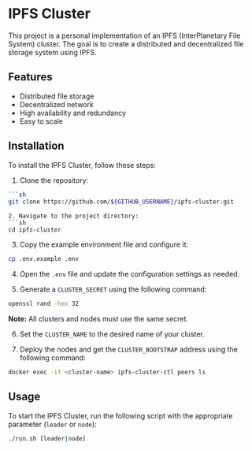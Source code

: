 # IPFS Cluster

This project is a personal implementation of an IPFS (InterPlanetary File System) cluster. The goal is to create a distributed and decentralized file storage system using IPFS.

## Features

- Distributed file storage
- Decentralized network
- High availability and redundancy
- Easy to scale

## Installation

To install the IPFS Cluster, follow these steps:

1. Clone the repository:
  ```sh
  ```sh
  git clone https://github.com/${GITHUB_USERNAME}/ipfs-cluster.git
  ```
  ```
2. Navigate to the project directory:
  ```sh
  cd ipfs-cluster
  ```
3. Copy the example environment file and configure it:
  ```sh
  cp .env.example .env
  ```
4. Open the `.env` file and update the configuration settings as needed.

5. Generate a `CLUSTER_SECRET` using the following command:
  ```sh
  openssl rand -hex 32
  ```
  **Note:** All clusters and nodes must use the same secret.

6. Set the `CLUSTER_NAME` to the desired name of your cluster.

7. Deploy the nodes and get the `CLUSTER_BOOTSTRAP` address using the following command:
  ```sh
  docker exec -it <cluster-name> ipfs-cluster-ctl peers ls
  ```

## Usage

To start the IPFS Cluster, run the following script with the appropriate parameter (`leader` or `node`):

```sh
./run.sh [leader|node]
```